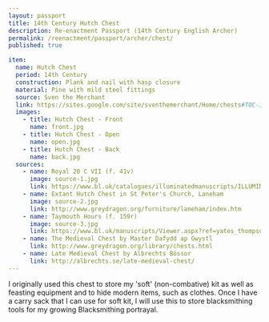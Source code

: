 ```yaml
---
layout: passport
title: 14th Century Hutch Chest
description: Re-enactment Passport (14th Century English Archer)
permalink: /reenactment/passport/archer/chest/
published: true

item:
  name: Hutch Chest
  period: 14th Century
  construction: Plank and nail with hasp closure
  material: Pine with mild steel fittings
  source: Sven the Merchant
  link: https://sites.google.com/site/sventhemerchant/Home/chests#TOC-14th-Century-Chests
  images:
    - title: Hutch Chest - Front
      name: front.jpg
    - title: Hutch Chest - Open
      name: open.jpg
    - title: Hutch Chest - Back
      name: back.jpg
  sources:
    - name: Royal 20 C VII (f. 41v)
      image: source-1.jpg
      link: https://www.bl.uk/catalogues/illuminatedmanuscripts/ILLUMIN.ASP?Size=mid&IllID=41778
    - name: Extant Hutch Chest in St Peter's Church, Laneham
      image: source-2.jpg
      link: http://www.greydragon.org/furniture/laneham/index.htm
    - name: Taymouth Hours (f. 159r)
      image: source-3.jpg
      link: https://www.bl.uk/manuscripts/Viewer.aspx?ref=yates_thompson_ms_13_f159r
    - name: The Medieval Chest by Master Dafydd ap Gwystl
      link: http://www.greydragon.org/library/chests.html
    - name: Late Medieval Chest by Albrechts Bössor
      link: http://albrechts.se/late-medieval-chest/
---
```


I originally used this chest to store my 'soft' (non-combative) kit as well as feasting equipment and to hide modern items, such as clothes. Once I have a carry sack that I can use for soft kit, I will use this to store blacksmithing tools for my growing Blacksmithing portrayal.
